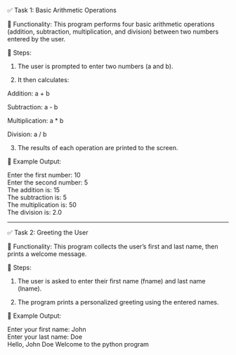 ✅ Task 1: Basic Arithmetic Operations

🔹 Functionality: This program performs four basic arithmetic operations (addition, subtraction, multiplication, and division) between two numbers entered by the user.

🔹 Steps:

1. The user is prompted to enter two numbers (a and b).


2. It then calculates:

Addition: a + b

Subtraction: a - b

Multiplication: a * b

Division: a / b



3. The results of each operation are printed to the screen.



🔹 Example Output:

Enter the first number: 10  
Enter the second number: 5  
The addition is: 15  
The subtraction is: 5  
The multiplication is: 50  
The division is: 2.0


---

✅ Task 2: Greeting the User

🔹 Functionality: This program collects the user’s first and last name, then prints a welcome message.

🔹 Steps:

1. The user is asked to enter their first name (fname) and last name (lname).


2. The program prints a personalized greeting using the entered names.



🔹 Example Output:

Enter your first name: John  
Enter your last name: Doe  
Hello, John Doe Welcome to the python program

